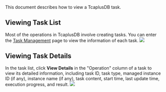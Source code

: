 
This document describes how to view a TcaplusDB task.

## Viewing Task List
Most of the operations in TcaplusDB involve creating tasks. You can enter the [Task Management](https://console.cloud.tencent.com/tcaplusdb/task) page to view the information of each task.
![](https://main.qcloudimg.com/raw/9b1aefc64d9499ba1c0bc0d57cad90a0.png)

## Viewing Task Details
In the task list, click **View Details** in the "Operation" column of a task to view its detailed information, including task ID, task type, managed instance ID (if any), instance name (if any), task content, start time, last update time, execution progress, and result.
![](https://main.qcloudimg.com/raw/98d1312c453a485e4415fa94660668f0.png)
